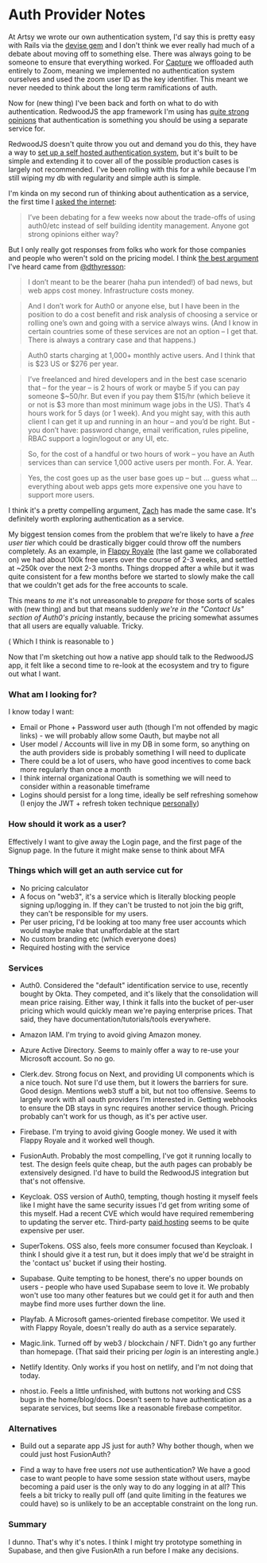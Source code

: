 # Auth Provider Notes

At Artsy we wrote our own authentication system, I'd say this is pretty easy with Rails via the [devise gem](https://github.com/heartcombo/devise) and I don't think we ever really had much of a debate about moving off to something else. There was always going to be someone to ensure that everything worked. For [Capture](https://cloudcapture.it) we offloaded auth entirely to Zoom, meaning we implemented no authentication system ourselves and used the zoom user ID as the key identifier. This meant we never needed to think about the long term ramifications of auth.

Now for (new thing) I've been back and forth on what to do with authentication. RedwoodJS the app framework I'm using has [quite strong opinions](https://redwoodjs.com/docs/authentication#self-hosted-auth-installation-and-setup) that authentication is something you should be using a separate service for. 

RedwoodJS doesn't quite throw you out and demand you do this, they have a way to [set up a self hosted authentication system](https://github.com/redwoodjs/redwood/pull/2701), but it's built to be simple and extending it to cover all of the possible production cases is largely not recommended. I've been rolling with this for a while because I'm still wiping my db with regularity and simple auth is simple.

I'm kinda on my second run of thinking about authentication as a service, the first time I [asked the internet](https://twitter.com/orta/status/1447984697812963334):

> I’ve been debating for a few weeks now about the trade-offs of using auth0/etc instead of self building identity management. Anyone got strong opinions either way?

But I only really got responses from folks who work for those companies and people who weren't sold on the pricing model. I think [the best argument](https://community.redwoodjs.com/t/local-jwt-auth-implementation/1359/5) I've heard came from [@dthyresson](https://twitter.com/dthyresson):

> I don’t meant to be the bearer (haha pun intended!) of bad news, but web apps cost money. Infrastructure costs money.

> And I don’t work for Auth0 or anyone else, but I have been in the position to do a cost benefit and risk analysis of choosing a service or rolling one’s own and going with a service always wins. (And I know in certain countries some of these services are not an option – I get that. There is always a contrary case and that happens.)

> Auth0 starts charging at 1,000+ monthly active users. And I think that is $23 US or $276 per year.

> I’ve freelanced and hired developers and in the best case scenario that – for the year – is 2 hours of work or maybe 5 if you can pay someone $~50/hr. But even if you pay them $15/hr (which believe it or not is $3 more than most minimum wage jobs in the US). That’s 4 hours work for 5 days (or 1 week). And you might say, with this auth client I can get it up and running in an hour – and you’d be right. But - you don’t have: password change, email verification, rules pipeline, RBAC support a login/logout or any UI, etc.

> So, for the cost of a handful or two hours of work – you have an Auth services than can service 1,000 active users per month. For. A. Year.

> Yes, the cost goes up as the user base goes up – but … guess what … everything about web apps gets more expensive one you have to support more users.

I think it's a pretty compelling argument, [Zach](https://twitter.com/helvetica) has made the same case. It's definitely worth exploring authentication as a service.

My biggest tension comes from the problem that we're likely to have a _free user tier_ which could be drastically bigger could throw off the numbers completely. As an example, in [Flappy Royale](https://flappyroyale.io) (the last game we collaborated on) we had about 100k free users over the course of 2-3 weeks, and settled at ~250k over the next 2-3 months. Things dropped after a while but it was quite consistent for a few months before we started to slowly make the call that we couldn't get ads for the free accounts to scale.

This means _to me_ it's not unreasonable to _prepare_ for those sorts of scales with (new thing) and but that means suddenly _we're in the "Contact Us" section of Auth0's pricing_ instantly, because the pricing somewhat assumes that all users are equally valuable. Tricky.

( Which I think is reasonable to )

Now that I'm sketching out how a native app should talk to the RedwoodJS app, it felt like a second time to re-look at the ecosystem and try to figure out what I want.

### What am I looking for?

I know today I want: 

- Email or Phone + Password user auth (though I'm not offended by magic links) - we will probably allow some Oauth, but maybe not all
- User model / Accounts will live in my DB in some form, so anything on the auth providers side is probably something I will need to duplicate
- There could be a lot of users, who have good incentives to come back more regularly than once a month
- I think internal organizational Oauth is something we will need to consider within a reasonable timeframe
- Logins should persist for a long time, ideally be self refreshing somehow (I enjoy the JWT + refresh token technique [personally](https://artsy.github.io/blog/2018/06/18/On-Obsessive-Statelessness/))

### How should it work as a user?

Effectively I want to give away the Login page, and the first page of the Signup page. In the future it might make sense to think about MFA

### Things which will get an auth service cut for

- No pricing calculator
- A focus on "web3", it's a service which is literally blocking people signing up/logging in. If they can't be trusted to not join the big grift, they can't be responsible for my users.
- Per user pricing, I'd be looking at too many free user accounts which would maybe make that unaffordable at the start 
- No custom branding etc (which everyone does)
- Required hosting with the service

### Services

- Auth0. Considered the "default" identification service to use, recently bought by Okta. They competed, and it's likely that the consolidation will mean price raising. Either way, I think it falls into the bucket of per-user pricing which would quickly mean we're paying enterprise prices. That said, they have documentation/tutorials/tools everywhere.

- Amazon IAM. I'm trying to avoid giving Amazon money. 

- Azure Active Directory. Seems to mainly offer a way to re-use your Microsoft account. So no go.

- Clerk.dev. Strong focus on Next, and providing UI components which is a nice touch. Not sure I'd use them, but it lowers the barriers for sure. Good design. Mentions web3 stuff a bit, but not too offensive. Seems to largely work with all oauth providers I'm interested in. Getting webhooks to ensure the DB stays in sync requires another service though. Pricing probably can't work  for us though, as it's per active user.

- Firebase. I'm trying to avoid giving Google money. We used it with Flappy Royale and it worked well though.

- FusionAuth. Probably the most compelling, I've got it running locally to test. The design feels quite cheap, but the auth pages can probably be extensively designed. I'd have to build the RedwoodJS integration but that's not offensive. 

- Keycloak. OSS version of Auth0, tempting, though hosting it myself feels like I might have the same security issues I'd get from writing some of this myself. Had a recent CVE which would have required remembering to updating the server etc. Third-party [paid hosting](https://www.cloud-iam.com/#pricing) seems to be quite expensive per user. 

- SuperTokens. OSS also, feels more consumer focused than Keycloak. I think I should give it a test run, but it does imply that we'd be straight in the 'contact us' bucket if using their hosting.

- Supabase. Quite tempting to be honest, there's no upper bounds on users - people who have used Supabase seem to love it. We probably won't use too many other features but we could get it for auth and then maybe find more uses further down the line.

- Playfab. A Microsoft games-oriented firebase competitor. We used it with Flappy Royale, doesn't really do auth as a service separately.

- Magic.link. Turned off by web3 / blockchain / NFT. Didn't go any further than homepage. (That said their pricing per _login_ is an interesting angle.)

- Netlify Identity. Only works if you host on netlify, and I'm not doing that today.

- nhost.io. Feels a little unfinished, with buttons not working and CSS bugs in the home/blog/docs. Doesn't seem to have authentication as a separate services, but seems like a reasonable firebase competitor.


### Alternatives

- Build out a separate app JS just for auth? Why bother though, when we could just host FusionAuth?

- Find a way to have free users _not_ use authentication? We have a good case to want people to have some session state without users, maybe becoming a paid user is the only way to do any logging in at all? This feels a bit tricky to really pull off (and quite limiting in the features we could have) so is unlikely to be an acceptable constraint on the long run.


### Summary

I dunno. That's why it's notes. I think I might try prototype something in Supabase, and then give FusionAth a run before I make any decisions.